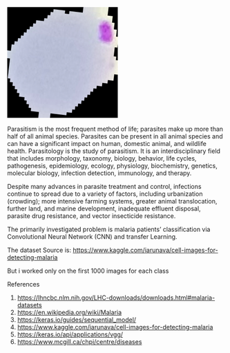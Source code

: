 <img src="para1.png" alt="Alt text" title="Optional title">

Parasitism is the most frequent method of life; parasites make up more than half of all animal species. Parasites can be present in all animal species and can have a significant impact on human, domestic animal, and wildlife health. Parasitology is the study of parasitism. It is an interdisciplinary field that includes morphology, taxonomy, biology, behavior, life cycles, pathogenesis, epidemiology, ecology, physiology, biochemistry, genetics, molecular biology, infection detection, immunology, and therapy.

Despite many advances in parasite treatment and control, infections continue to spread due to a variety of factors, including urbanization (crowding); more intensive farming systems, greater animal translocation, further land, and marine development, inadequate effluent disposal, parasite drug resistance, and vector insecticide resistance. 

The primarily investigated problem is malaria patients’ classification via Convolutional Neural Network (CNN) and transfer Learning.

The dataset Source is: https://www.kaggle.com/iarunava/cell-images-for-detecting-malaria

But i worked only on the first 1000 images for each class



References 
1.	https://lhncbc.nlm.nih.gov/LHC-downloads/downloads.html#malaria-datasets
2.	https://en.wikipedia.org/wiki/Malaria
3.	https://keras.io/guides/sequential_model/
4.	https://www.kaggle.com/iarunava/cell-images-for-detecting-malaria
5.	https://keras.io/api/applications/vgg/
6.	https://www.mcgill.ca/chpi/centre/diseases
